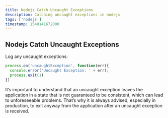 ```yaml
---
title: Nodejs Catch Uncaught Exceptions
description: Catching uncaught exceptions in nodejs
tags: ['nodejs']
timestamp: 1548141672000
---
```


## Nodejs Catch Uncaught Exceptions

Log any uncaught exceptions:

```js
process.on('uncaughtException', function(err){
  console.error('Uncaught Exception: ' + err);
  process.exit(1)
})
```

It’s important to understand that an uncaught exception leaves the application in a state that is not guaranteed to be consistent, which can lead to unforeseeable problems. That’s why it is always advised, especially in production, to exit anyway from the application after an uncaught exception is received.


<PostDate />
<PageTags />
